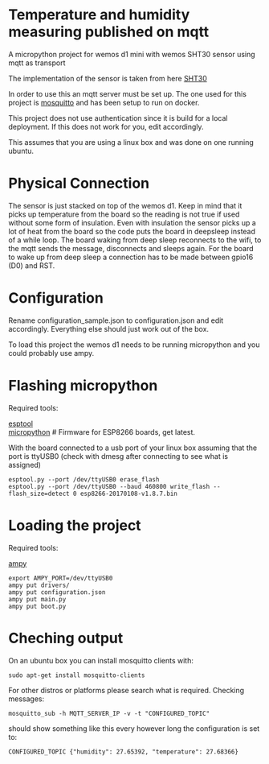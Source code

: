 # Temperature and humidity measuring published on mqtt
A micropython project for wemos d1 mini with wemos SHT30 sensor using mqtt as transport

The implementation of the sensor is taken from here [SHT30](https://github.com/rsc1975/micropython-sht30) 

In order to use this an mqtt server must be set up. The one used for this 
project is [mosquitto](https://hub.docker.com/_/eclipse-mosquitto/) and has 
been setup to run on docker.
 
This project does not use authentication since it is build for a local deployment. If this does not 
work for you, edit accordingly. 

This assumes that you are using a linux box and was done on one running 
ubuntu.

# Physical Connection

The sensor is just stacked on top of the wemos d1. Keep in mind that it picks
 up temperature from the board so the reading is not true if used without 
 some form of insulation. Even with insulation the sensor picks up a lot of 
 heat from the board so the code puts the board in deepsleep instead of a 
 while loop. The board waking from deep sleep reconnects to the wifi, to the 
 mqtt sends the message, disconnects and sleeps again. For the board to wake 
 up from deep sleep a connection has to be made between gpio16 (D0) and RST.
 
# Configuration
 
 Rename configuration_sample.json to configuration.json and edit accordingly.
  Everything else should just work out of the box.

To load this project the wemos d1 needs to be running micropython and you 
could probably use ampy.

# Flashing micropython

Required tools:
    
   [esptool](https://github.com/espressif/esptool)    
   [micropython](http://micropython.org/download) # Firmware for ESP8266 
   boards, get latest.  
  
  
  With the board connected to a usb port of your linux box assuming that the 
  port is ttyUSB0 (check with dmesg after connecting to see what is assigned)
    
    esptool.py --port /dev/ttyUSB0 erase_flash
    esptool.py --port /dev/ttyUSB0 --baud 460800 write_flash --flash_size=detect 0 esp8266-20170108-v1.8.7.bin
   
   
# Loading the project

Required tools:

   [ampy](https://github.com/adafruit/ampy)
   
    export AMPY_PORT=/dev/ttyUSB0
    ampy put drivers/
    ampy put configuration.json 
    ampy put main.py 
    ampy put boot.py 

# Cheching output

   On an ubuntu box you can install mosquitto clients with:
    
    sudo apt-get install mosquitto-clients
    
   For other distros or platforms please search what is required.
   Checking messages:
   
    mosquitto_sub -h MQTT_SERVER_IP -v -t "CONFIGURED_TOPIC"
    
   should show something like this every however long the configuration is 
   set to:
    
    CONFIGURED_TOPIC {"humidity": 27.65392, "temperature": 27.68366}